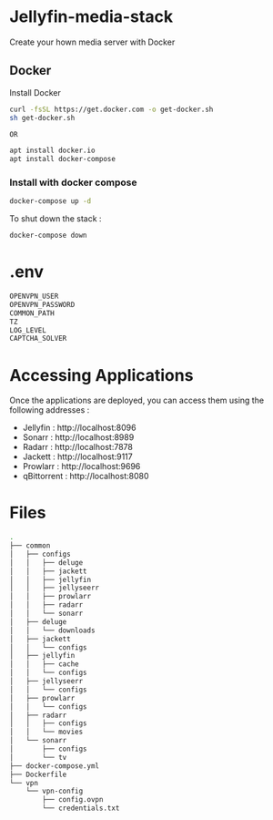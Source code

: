 # Jellyfin-media-stack

Create your hown media server with Docker

## Docker

Install Docker
```bash
curl -fsSL https://get.docker.com -o get-docker.sh
sh get-docker.sh

OR

apt install docker.io
apt install docker-compose
```

### Install with docker compose

```bash
docker-compose up -d
```
To shut down the stack :

```bash
docker-compose down
```

# .env
```bash
OPENVPN_USER
OPENVPN_PASSWORD
COMMON_PATH
TZ
LOG_LEVEL
CAPTCHA_SOLVER
```

# Accessing Applications

Once the applications are deployed, you can access them using the following addresses :

* Jellyfin : http://localhost:8096
* Sonarr : http://localhost:8989
* Radarr : http://localhost:7878
* Jackett : http://localhost:9117
* Prowlarr : http://localhost:9696
* qBittorrent : http://localhost:8080


# Files
```bash
.
├── common
│   ├── configs
│   │   ├── deluge
│   │   ├── jackett
│   │   ├── jellyfin
│   │   ├── jellyseerr
│   │   ├── prowlarr
│   │   ├── radarr
│   │   └── sonarr
│   ├── deluge
│   │   └── downloads
│   ├── jackett
│   │   └── configs
│   ├── jellyfin
│   │   ├── cache
│   │   └── configs
│   ├── jellyseerr
│   │   └── configs
│   ├── prowlarr
│   │   └── configs
│   ├── radarr
│   │   ├── configs
│   │   └── movies
│   └── sonarr
│       ├── configs
│       └── tv
├── docker-compose.yml
├── Dockerfile
└── vpn
    └── vpn-config
        ├── config.ovpn
        └── credentials.txt
```

